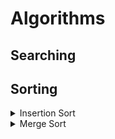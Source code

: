 # Algorithms

## Searching
## Sorting

<details>
  <summary>Insertion Sort</summary>
  Insertion sort is a simple sorting algorithm that works the way we sort playing cards in our hands

  It takes an array as input and returns a new, sorted array

  ![](../img/insertionsort.png)

  **Space Complexity** O(n) with O(1) auxiliary

  **Performance**
  - Worst Case O(n^2) comparisons
  - Best Case O(n) comparisions
  - Average O(n^2) comparisions
</details>

<details>
  <summary>Merge Sort</summary>
  Merge sort is a divide and conquer algorithm
  
  Conceptually, a merge sort works as follows:
  - Divide the unsorted list into n sublists, each containing one element (a list of one element is considered sorted).
  - Repeatedly merge sublists to produce new sorted sublists until there is only one sublist remaining. This will be the sorted list
  
  ![](../img/mergesort.gif)
  
  **Space Complexity** O(n) with O(n) auxiliary, O(1) auxiliary with linked lists

  **Performance**
  - Worst Case O(n log n) comparisons
  - Best Case O(n log n) comparisions
  - Average O(n log n) comparisions
</details>

